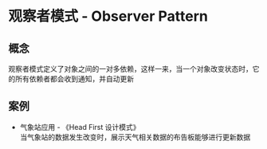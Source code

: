 # 观察者模式 - Observer Pattern

## 概念

观察者模式定义了对象之间的一对多依赖，这样一来，当一个对象改变状态时，它的所有依赖者都会收到通知，并自动更新

## 案例

* 气象站应用 - 《Head First 设计模式》  
  当气象站的数据发生改变时，展示天气相关数据的布告板能够进行更新数据